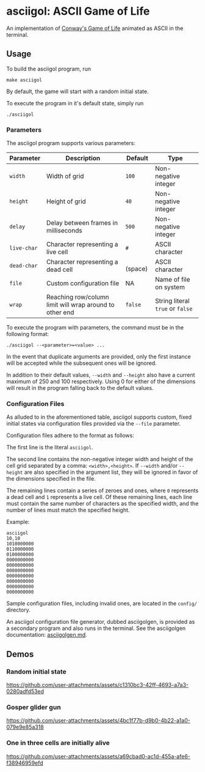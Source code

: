 # asciigol: ASCII Game of Life

An implementation of [Conway's Game of Life](https://en.wikipedia.org/wiki/Conway's_Game_of_Life) animated as ASCII in the terminal.

## Usage

To build the asciigol program, run
```
make asciigol
```

By default, the game will start with a random initial state.

To execute the program in it's default state, simply run
```
./asciigol
```

### Parameters

The asciigol program supports various parameters:

| Parameter   | Description                                             | Default     | Type                             |
|-------------|---------------------------------------------------------|-------------|----------------------------------|
| `width`     | Width of grid                                           | `100`       | Non-negative integer             |
| `height`    | Height of grid                                          | `40`        | Non-negative integer             |
| `delay`     | Delay between frames in milliseconds                    | `500`       | Non-negative integer             |
| `live-char` | Character representing a live cell                      | `#`         | ASCII character                  |
| `dead-char` | Character representing a dead cell                      | ` ` (space) | ASCII character                  |
| `file`      | Custom configuration file                               | NA          | Name of file on system           |
| `wrap`      | Reaching row/column limit will wrap around to other end | `false`     | String literal `true` or `false` |

To execute the program with parameters, the command must be in the following format:
```
./asciigol --<parameter>=<value> ...
```

In the event that duplicate arguments are provided, only the first instance will be accepted while the subsequent ones will be ignored.

In addition to their default values, `--width` and `--height` also have a current maximum of 250 and 100 respectively. Using 0 for either of the dimensions will result in the program falling back to the default values.

### Configuration Files

As alluded to in the aforementioned table, asciigol supports custom, fixed initial states via configuration files provided via the `--file` parameter.

Configuration files adhere to the format as follows:

The first line is the literal `asciigol`.

The second line contains the non-negative integer width and height of the cell grid separated by a comma: `<width>,<height>`. If `--width` and/or `--height` are also specified in the argument list, they will be ignored in favor of the dimensions specified in the file.

The remaining lines contain a series of zeroes and ones, where `0` represents a dead cell and `1` represents a live cell. Of these remaining lines, each line must contain the same number of characters as the specified width, and the number of lines must match the specified height.

Example:
```
asciigol
10,10
1010000000
0110000000
0100000000
0000000000
0000000000
0000000000
0000000000
0000000000
0000000000
0000000000
```

Sample configuration files, including invalid ones, are located in the `config/` directory.

An asciigol configuration file generator, dubbed asciigolgen, is provided as a secondary program and also runs in the terminal. See the asciigolgen documentation: [asciigolgen.md](./asciigolgen.md).

## Demos

### Random initial state

https://github.com/user-attachments/assets/c1310bc3-42ff-4693-a7a3-0280adfd53ed

### Gosper glider gun

https://github.com/user-attachments/assets/4bc1f77b-d9b0-4b22-a1a0-079e9e85a318

### One in three cells are initially alive

https://github.com/user-attachments/assets/a69cbad0-ac1d-455a-afe6-f38946959efd

